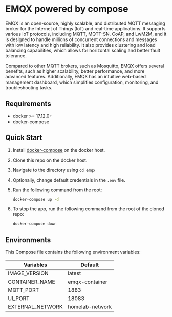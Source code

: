 # EMQX powered by compose

EMQX is an open-source, highly scalable, and distributed MQTT messaging broker for the Internet of Things (IoT) and real-time applications. It supports various IoT protocols, including MQTT, MQTT-SN, CoAP, and LwM2M, and it is designed to handle millions of concurrent connections and messages with low latency and high reliability. It also provides clustering and load balancing capabilities, which allows for horizontal scaling and better fault tolerance.

Compared to other MQTT brokers, such as Mosquitto, EMQX offers several benefits, such as higher scalability, better performance, and more advanced features.  Additionally, EMQX has an intuitive web-based management dashboard, which simplifies configuration, monitoring, and troubleshooting tasks.

## Requirements

* docker >= 17.12.0+
* docker-compose

## Quick Start

1. Install [docker-compose](https://docs.docker.com/compose/install/) on the docker host.
1. Clone this repo on the docker host.
1. Navigate to the directory using  `cd emqx`
1. Optionally, change default credentials in the `.env` file.
1. Run the following command from the root:

    ```bash
    docker-compose up -d
    ```

1. To stop the app, run the following command from the root of the cloned repo:

    ```bash
    docker-compose down
    ```

## Environments

This Compose file contains the following environment variables:

| Variables | Default |
| --------- | -------- |
| IMAGE_VERSION | latest |
| CONTAINER_NAME | emqx-container |
| MQTT_PORT | 1883 |
| UI_PORT | 18083 |
| EXTERNAL_NETWORK | homelab-network |
